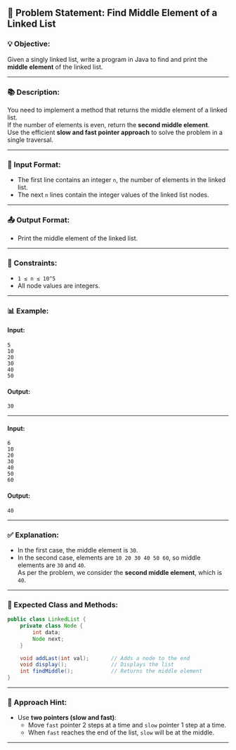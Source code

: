 ## 📖 Problem Statement: Find Middle Element of a Linked List

### 💡 Objective:
Given a singly linked list, write a program in Java to find and print the **middle element** of the linked list.

---

### 📚 Description:
You need to implement a method that returns the middle element of a linked list.  
If the number of elements is even, return the **second middle element**.  
Use the efficient **slow and fast pointer approach** to solve the problem in a single traversal.

---

### 📑 Input Format:
- The first line contains an integer `n`, the number of elements in the linked list.
- The next `n` lines contain the integer values of the linked list nodes.

---

### 📤 Output Format:
- Print the middle element of the linked list.

---

### 📌 Constraints:
- `1 ≤ n ≤ 10^5`
- All node values are integers.

---

### 📊 Example:

#### Input:
```
5
10
20
30
40
50
```

#### Output:
```
30
```

---

#### Input:
```
6
10
20
30
40
50
60
```

#### Output:
```
40
```

---

### ✅ Explanation:
- In the first case, the middle element is `30`.
- In the second case, elements are `10 20 30 40 50 60`, so middle elements are `30` and `40`.  
  As per the problem, we consider the **second middle element**, which is `40`.

---

### 📌 Expected Class and Methods:

```java
public class LinkedList {
    private class Node {
        int data;
        Node next;
    }

    void addLast(int val);       // Adds a node to the end
    void display();              // Displays the list
    int findMiddle();            // Returns the middle element
}
```

---

### 📌 Approach Hint:
- Use **two pointers (slow and fast)**:
  - Move `fast` pointer 2 steps at a time and `slow` pointer 1 step at a time.
  - When `fast` reaches the end of the list, `slow` will be at the middle.

---